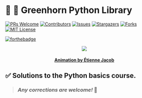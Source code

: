 # :nauseated_face: :snake: **Greenhorn Python Library**

[![PRs Welcome](https://img.shields.io/badge/PRs-welcome-brightgreen.svg?style=for-the-badge)](https://github.com/tensorush/Greenhorn-Python-Library/pulls)
[![Contributors][contributors-shield]][contributors-url]
[![Issues][issues-shield]][issues-url]
[![Stargazers][stars-shield]][stars-url]
[![Forks][forks-shield]][forks-url]
[![MIT License][license-shield]][license-url]

[![forthebadge](https://forthebadge.com/images/badges/0-percent-optimized.svg)](https://forthebadge.com)

<p align="center">
    <img src="https://bleuje.github.io/gifset/2021/gifs/2021_7_twister.gif">
</p>

<h4 align="center">
    <p><a href="https://twitter.com/etiennejcb/">Animation by Étienne Jacob</a></p>
</h4>

## :white_check_mark: Solutions to the Python basics course.

> ### _Any corrections are welcome!_ :hugs:

<!-- MARKDOWN LINKS -->

[contributors-shield]: https://img.shields.io/github/contributors/tensorush/Greenhorn-Python-Library.svg?style=for-the-badge
[contributors-url]: https://github.com/tensorush/Greenhorn-Python-Library/graphs/contributors
[issues-shield]: https://img.shields.io/github/issues/tensorush/Greenhorn-Python-Library.svg?style=for-the-badge
[issues-url]: https://github.com/tensorush/Greenhorn-Python-Library/issues
[stars-shield]: https://img.shields.io/github/stars/tensorush/Greenhorn-Python-Library.svg?style=for-the-badge
[stars-url]: https://github.com/tensorush/Greenhorn-Python-Library/stargazers
[forks-shield]: https://img.shields.io/github/forks/tensorush/Greenhorn-Python-Library.svg?style=for-the-badge
[forks-url]: https://github.com/tensorush/Greenhorn-Python-Library/network/members
[license-shield]: https://img.shields.io/github/license/tensorush/Greenhorn-Python-Library.svg?style=for-the-badge
[license-url]: https://github.com/tensorush/Greenhorn-Python-Library/blob/master/LICENSE.md
